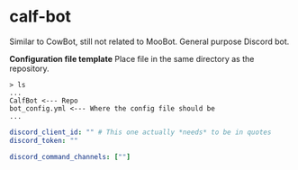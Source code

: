 # calf-bot
Similar to CowBot, still not related to MooBot. General purpose Discord bot.

**Configuration file template**
Place file in the same directory as the repository.
```
> ls
...
CalfBot <--- Repo
bot_config.yml <--- Where the config file should be
...
```

```yaml
discord_client_id: "" # This one actually *needs* to be in quotes
discord_token: ""

discord_command_channels: [""]
```